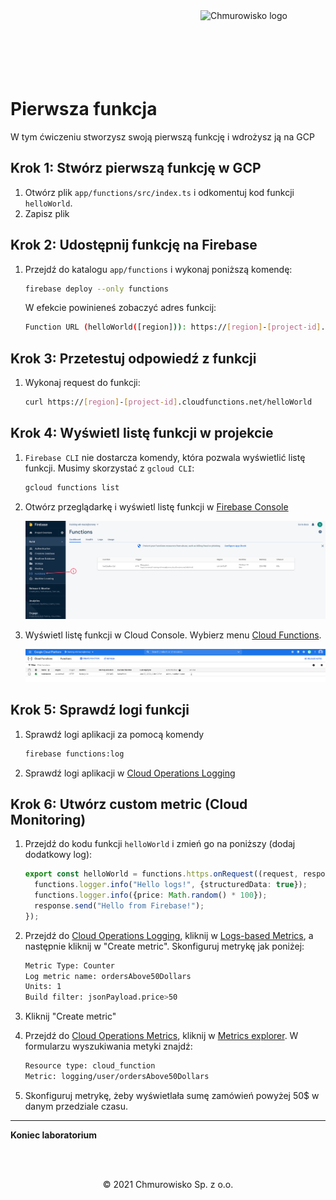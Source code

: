 <img src="../../../../img/logo.png" alt="Chmurowisko logo" width="200"  align="right">
<br><br>
<br><br>
<br><br>

# Pierwsza funkcja

W tym ćwiczeniu stworzysz swoją pierwszą funkcję i wdrożysz ją na GCP

## Krok 1: Stwórz pierwszą funkcję w GCP

1. Otwórz plik `app/functions/src/index.ts` i odkomentuj kod funkcji `helloWorld`.
1. Zapisz plik

## Krok 2: Udostępnij funkcję na Firebase

1. Przejdź do katalogu `app/functions` i wykonaj poniższą komendę:

   ```bash
   firebase deploy --only functions
   ```

   W efekcie powinieneś zobaczyć adres funkcij:

   ```bash
   Function URL (helloWorld([region])): https://[region]-[project-id].cloudfunctions.net/helloWorld
   ```

## Krok 3: Przetestuj odpowiedź z funkcji

1. Wykonaj request do funkcji:

   ```bash
   curl https://[region]-[project-id].cloudfunctions.net/helloWorld
   ```

## Krok 4: Wyświetl listę funkcji w projekcie

1. `Firebase CLI` nie dostarcza komendy, która pozwala wyświetlić listę funkcji. Musimy skorzystać z `gcloud CLI`:

   ```bash
   gcloud functions list
   ```

1. Otwórz przeglądarkę i wyświetl listę funkcji w [Firebase Console](https://console.firebase.google.com/)

   ![img](./img/01-firebase.png)

1. Wyświetl listę funkcji w Cloud Console. Wybierz menu [Cloud Functions](https://console.cloud.google.com/functions).

   ![img](./img/02-gcp.png)

## Krok 5: Sprawdź logi funkcji

1. Sprawdź logi aplikacji za pomocą komendy

   ```bash
   firebase functions:log
   ```

1. Sprawdź logi aplikacji w [Cloud Operations Logging](https://console.cloud.google.com/logs)

## Krok 6: Utwórz custom metric (Cloud Monitoring)

1. Przejdź do kodu funkcji `helloWorld` i zmień go na poniższy (dodaj dodatkowy log):

   ```typescript
   export const helloWorld = functions.https.onRequest((request, response) => {
     functions.logger.info("Hello logs!", {structuredData: true});
     functions.logger.info({price: Math.random() * 100});
     response.send("Hello from Firebase!");
   });
   ```

1. Przejdź do [Cloud Operations Logging](https://console.cloud.google.com/logs/), kliknij w [Logs-based Metrics](https://console.cloud.google.com/logs/metrics), a następnie kliknij w "Create metric". Skonfiguruj metrykę jak poniżej:

   ```bash
   Metric Type: Counter
   Log metric name: ordersAbove50Dollars
   Units: 1
   Build filter: jsonPayload.price>50
   ```

1. Kliknij "Create metric"
1. Przejdź do [Cloud Operations Metrics](https://console.cloud.google.com/monitoring), kliknij w [Metrics explorer](https://console.cloud.google.com/monitoring/metrics-explorer). W formularzu wyszukiwania metyki znajdź:

   ```bash
   Resource type: cloud_function
   Metric: logging/user/ordersAbove50Dollars
   ```

1. Skonfiguruj metrykę, żeby wyświetlała sumę zamówień powyżej 50$ w danym przedziale czasu.

---

**Koniec laboratorium**

<br><br>

<center><p>&copy; 2021 Chmurowisko Sp. z o.o.<p></center>
